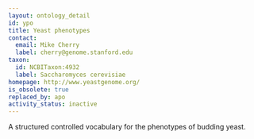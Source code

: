 ```yaml
---
layout: ontology_detail
id: ypo
title: Yeast phenotypes
contact:
  email: Mike Cherry
  label: cherry@genome.stanford.edu
taxon:
  id: NCBITaxon:4932
  label: Saccharomyces cerevisiae
homepage: http://www.yeastgenome.org/ 
is_obsolete: true
replaced_by: apo
activity_status: inactive
---
```


A structured controlled vocabulary for the phenotypes of budding yeast.
